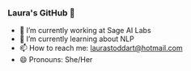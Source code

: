 ### Laura's GitHub 👋

- 🔭 I’m currently working at Sage AI Labs
- 🌱 I’m currently learning about NLP
- 📫 How to reach me: laurastoddart@hotmail.com
- 😄 Pronouns: She/Her
